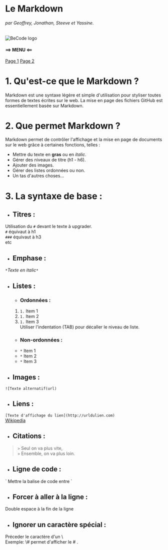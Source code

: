# Le Markdown  
###### par Geoffrey, Jonathan, Steeve et Yassine.  
![BeCode logo](images/logo_Becode.png)

#### ==> MENU <==  
[Page 1](adressedelapage1) [Page 2](adressedelapage2)  

# 1. Qu'est-ce que le **Markdown** ?

Markdown est une syntaxe légère et simple d'utilisation pour styliser toutes formes
de textes écrites sur le web. 
La mise en page des fichiers GitHub est essentiellement basée sur Markdown.

# 2. Que permet Markdown ?

Markdown permet de contrôler l'affichage et la mise en page de documents sur le web grâce à certaines
fonctions, telles :
* Mettre du texte en **gras** ou en *italic*.
* Gérer des niveaux de titre (h1 - h6).
* Ajouter des images.
* Gérer des listes ordonnées ou non.
* Un tas d'autres choses...

# 3. La syntaxe de base :

* ## Titres :

Utilisation du `#` devant le texte à upgrader.  
`#` équivaut à h1  
`###` équivaut à h3  
 etc

* ## Emphase :
`*`*Texte en italic*`*`

* ## Listes :
  * ### Ordonnées :
  1. `1.` Item 1
  1. `1.` Item 2
  1. `1.` Item 3  
Utiliser l'indentation (TAB) pour décaller le niveau de liste.
  * ### Non-ordonnées :
  * `*` Item 1
  * `*` Item 2
  * `*` Item 3
     
* ## Images :
`![Texte alternatif(url)`

* ## Liens :
 `[Texte d'affichage du lien](http://urldulien.com)`  
 [Wikipedia](www.wikipedia.org)

* ## Citations :
> `>` Seul on va plus vite,  
> `>` Ensemble, on va plus loin.

* ## Ligne de code :
\` Mettre la balise de code entre \`

* ## Forcer à aller à la ligne :
Double espace à la fin de la ligne

* ## Ignorer un caractère spécial :
Préceder le caractère d'un \  
Exemple: \\# permet d'afficher le \# .

